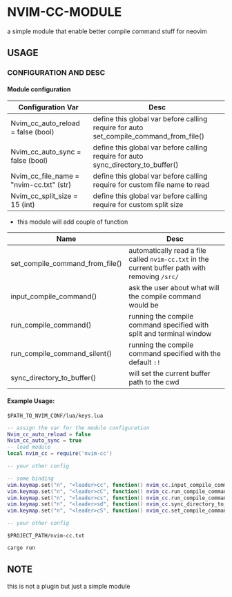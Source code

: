 # NVIM-CC-MODULE
a simple module that enable better compile command stuff for neovim

## USAGE
### CONFIGURATION AND DESC

#### Module configuration

| Configuration Var                       | Desc                                                                                   |
|-----------------------------------------|----------------------------------------------------------------------------------------|
| Nvim_cc_auto_reload = false (bool)      | define this global var before calling require for auto set_compile_command_from_file() |
| Nvim_cc_auto_sync = false (bool)        | define this global var before calling require for auto sync_directory_to_buffer()      |
| Nvim_cc_file_name = "nvim-cc.txt" (str) | define this global var before calling require for custom file name to read             |
| Nvim_cc_split_size = 15 (int)           | define this global var before calling require for custom split size                    |

- this module will add couple of function    

| Name                            | Desc                                                                                                |
|---------------------------------|-----------------------------------------------------------------------------------------------------|
| set_compile_command_from_file() | automatically read a file called ``nvim-cc.txt`` in the current buffer path with removing ``/src/`` |
| input_compile_command()         | ask the user about what will the compile command would be                                           |
| run_compile_command()           | running the compile command specified with split and terminal window                                |
| run_compile_command_silent()    | running the compile command specified with the default ``:!``                                       |
| sync_directory_to_buffer()      | will set the current buffer path to the cwd                                                         |

#### Example Usage:
``$PATH_TO_NVIM_CONF/lua/keys.lua``
```lua
-- assign the var for the module configuration
Nvim_cc_auto_reload = false
Nvim_cc_auto_sync = true
-- load module
local nvim_cc = require('nvim-cc')

-- your other config

-- some binding
vim.keymap.set("n", "<leader>cc", function() nvim_cc.input_compile_command() end)
vim.keymap.set("n", "<leader>cC", function() nvim_cc.run_compile_command() end)
vim.keymap.set("n", "<leader>cs", function() nvim_cc.run_compile_command_silent() end)
vim.keymap.set("n", "<leader>sd", function() nvim_cc.sync_directory_to_buffer() end)
vim.keymap.set("n", "<leader>cS", function() nvim_cc.set_compile_command_from_file() end)

-- your other config

```

``$PROJECT_PATH/nvim-cc.txt``
```sh
cargo run
```

## NOTE
this is not a plugin but just a simple module
